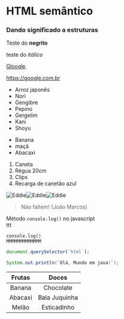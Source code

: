 # HTML semântico
### Dando significado a estruturas
Teste do **negrito**

teste do *itálico*

[Gloogle](https://google.com/).

<https://google.com.br>

* Arroz japonês
* Nori
* Gengibre
* Pepino
* Gergelim
* Kani
* Shoyu

- Banana
- maçã
- Abacaxi
 
1. Caneta
2. Régua 20cm
3. Clips
4. Recarga de canetão azul

![Eddie](https://pipz.com/static/images/blog/eddie.png)![Eddie](https://pipz.com/static/images/blog/eddie.png)![Eddie](https://pipz.com/static/images/blog/eddie.png)

> Não faltem!
> (João Marcos)


Método `console.log()` no javascript<br>
ttt

`console.log()`<br>
`MMMMMMMMMMMMM`

```js
document.querySelector(`html`);
```

```java
System.out.println(`Olá, Mundo em java!`);
```

Frutas | Doces
:--:|:--:
Banana | Chocolate
Abacaxi | Bala Juquinha
Melão | Esticadinho
